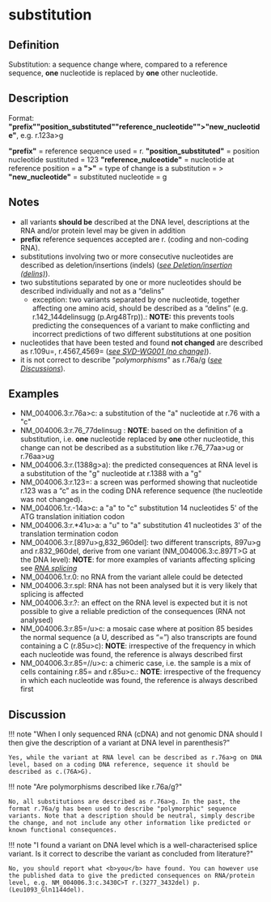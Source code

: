 # substitution

## Definition

Substitution: a sequence change where, compared to a reference sequence, <b>one</b> nucleotide is replaced by <b>one</b> other nucleotide.

## Description

Format:   **"prefix""position_substituted""reference_nucleotide"">"new_nucleotide"**,  e.g. r.123a>g

**"prefix"**  =  reference sequence used  =  r.
**"position_substituted"**  =  position nucleotide sustituted  =  123
**"reference_nulceotide"**  =  nucleotide at reference position =  a
**">"**  =  type of change is a substitution =  >
**"new_nucleotide"**  =  substituted nucleotide  =  g

## Notes

* all variants **should be** described at the DNA level, descriptions at the RNA and/or protein level may be given in addition
* **prefix** reference sequences accepted are r. (coding and non-coding RNA).
* substitutions involving two or more consecutive nucleotides are described as deletion/insertions (indels) ([_see Deletion/insertion (delins)_](/recommendations/RNA/delins/)).
* two substitutions separated by one or more nucleotides should be described individually and not as a “delins”
    * exception: two variants separated by one nucleotide, together affecting one amino acid, should be described as a “delins” (e.g. r.142\_144delinsugg (p.Arg48Trp)).: **NOTE:** this prevents tools predicting the consequences of a variant to make conflicting and incorrect predictions of two different substitutions at one position
* nucleotides that have been tested and found **not changed** are described as r.109u=, r.4567_4569= ([_see SVD-WG001 (no change)_](http://www.hgvs.org/mutnomen/accepted001.html)).
* it is not correct to describe "_polymorphisms_" as r.76a/g ([_see Discussions_](/recommendations/RNA/substitution/#polymorphism)).
## Examples

* NM_004006.3:r.76a>c: a substitution of the "a" nucleotide at r.76 with a "c"
* NM_004006.3:r.76\_77delinsug  : **NOTE**:    based on the definition of a substitution, i.e. **one** nucleotide replaced by **one** other nucleotide, this change can not be described as a substitution like r.76\_77aa>ug or r.76aa>ug
* NM_004006.3:r.(1388g>a): the predicted consequences at RNA level is a substitution of the "g" nucleotide at r.1388 with a "g"
* NM_004006.3:r.123=: a screen was performed showing that nucleotide r.123 was a “c” as in the coding DNA reference sequence (the nucleotide was not changed).
* NM_004006.1:r.-14a>c: a "a" to "c" substitution 14 nucleotides 5' of the ATG translation initiation codon
* NM_004006.3:r.\*41u>a: a "u" to "a" substitution 41 nucleotides 3' of the translation termination codon
* NM_004006.3:r.[897u>g,832\_960del]: two different transcripts, 897u>g and r.832_960del, derive from one variant (NM\_004006.3:c.897T>G at the DNA level): **NOTE**:    for more examples of variants affecting splicing see [_RNA splicing_](/recommendations/RNA/splicing/)
* NM_004006.1:r.0: no RNA from the variant allele could be detected
* NM_004006.3:r.spl: RNA has not been analysed but it is very likely that splicing is affected
* NM_004006.3:r.?: an effect on the RNA level is expected but it is not possible to give a reliable prediction of the consequences (RNA not analysed)
* NM_004006.3:r.85=/u>c: a mosaic case where at position 85 besides the normal sequence (a U, described as “=”) also transcripts are found containing a C (r.85u>c): **NOTE**: irrespective of the frequency in which each nucleotide was found, the reference is always described first
* NM_004006.3:r.85=//u>c: a chimeric case, i.e. the sample is a mix of cells containing r.85= and r.85u>c.: **NOTE**: irrespective of the frequency in which each nucleotide was found, the reference is always described first
## Discussion

!!! note "When I only sequenced RNA (cDNA) and not genomic DNA should I then give the description of a variant at DNA level in parenthesis?"

    Yes, while the variant at RNA level can be described as r.76a>g on DNA level, based on a coding DNA reference, sequence it should be described as c.(76A>G).

!!! note "<a name="polymorphism"></a>Are polymorphisms described like r.76a/g?"

    No, all substitutions are described as r.76a>g. In the past, the format r.76a/g has been used to describe "polymorphic" sequence variants. Note that a description should be neutral, simply describe the change, and not include any other information like predicted or known functional consequences.

!!! note "I found a variant on DNA level which is a well-characterised splice variant. Is it correct to describe the variant as concluded from literature?"

    No, you should report what <b>you</b> have found. You can however use the published data to give the predicted consequences on RNA/protein level, e.g. NM_004006.3:c.3430C>T r.(3277_3432del) p.(Leu1093_Gln1144del).

